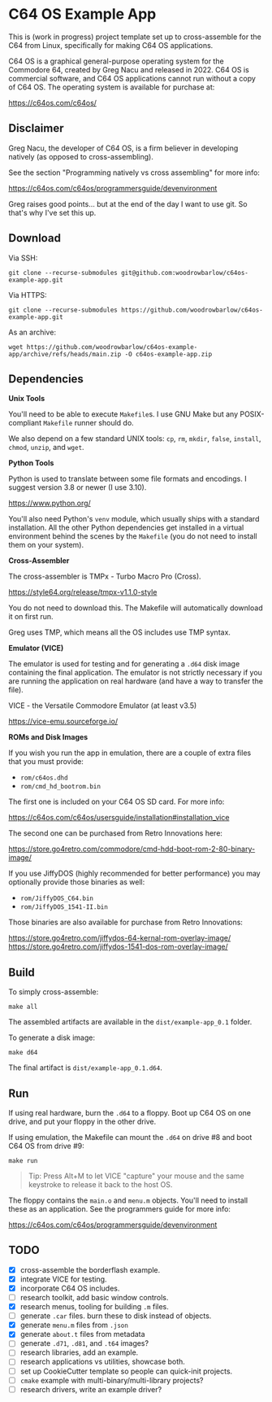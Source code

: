 # C64 OS Example App

This is (work in progress) project template set up to cross-assemble for the
C64 from Linux, specifically for making C64 OS applications.

C64 OS is a graphical general-purpose operating system for the Commodore 64,
created by Greg Nacu and released in 2022. C64 OS is commercial software, and
C64 OS applications cannot run without a copy of C64 OS. The operating system
is available for purchase at:

https://c64os.com/c64os/

## Disclaimer

Greg Nacu, the developer of C64 OS, is a firm believer in developing natively
(as opposed to cross-assembling).

See the section "Programming natively vs cross assembling" for more info:

https://c64os.com/c64os/programmersguide/devenvironment

Greg raises good points... but at the end of the day I want to use git. So
that's why I've set this up.

## Download

Via SSH:

    git clone --recurse-submodules git@github.com:woodrowbarlow/c64os-example-app.git

Via HTTPS:

    git clone --recurse-submodules https://github.com/woodrowbarlow/c64os-example-app.git

As an archive:

    wget https://github.com/woodrowbarlow/c64os-example-app/archive/refs/heads/main.zip -O c64os-example-app.zip

## Dependencies

**Unix Tools**

You'll need to be able to execute `Makefile`s. I use GNU Make but any
POSIX-compliant `Makefile` runner should do.

We also depend on a few standard UNIX tools: `cp`, `rm`, `mkdir`,
`false`, `install`, `chmod`, `unzip`, and `wget`.

**Python Tools**

Python is used to translate between some file formats and encodings. I suggest
version 3.8 or newer (I use 3.10).

https://www.python.org/

You'll also need Python's `venv` module, which usually ships with a standard
installation. All the other Python dependencies get installed in a virtual
environment behind the scenes by the `Makefile` (you do not need to install
them on your system).

**Cross-Assembler**

The cross-assembler is TMPx - Turbo Macro Pro (Cross).

https://style64.org/release/tmpx-v1.1.0-style

You do not need to download this. The Makefile will automatically download it
on first run.

Greg uses TMP, which means all the OS includes use TMP syntax.

**Emulator (VICE)**

The emulator is used for testing and for generating a `.d64` disk image
containing the final application. The emulator is not strictly necessary if
you are running the application on real hardware (and have a way to transfer
the file).

VICE - the Versatile Commodore Emulator (at least v3.5)

https://vice-emu.sourceforge.io/

**ROMs and Disk Images**

If you wish you run the app in emulation, there are a couple of extra files
that you must provide:

* `rom/c64os.dhd`
* `rom/cmd_hd_bootrom.bin`

The first one is included on your C64 OS SD card. For more info:

https://c64os.com/c64os/usersguide/installation#installation_vice

The second one can be purchased from Retro Innovations here:

https://store.go4retro.com/commodore/cmd-hdd-boot-rom-2-80-binary-image/

If you use JiffyDOS (highly recommended for better performance) you may
optionally provide those binaries as well:

* `rom/JiffyDOS_C64.bin`
* `rom/JiffyDOS_1541-II.bin`

Those binaries are also available for purchase from Retro Innovations:

https://store.go4retro.com/jiffydos-64-kernal-rom-overlay-image/  
https://store.go4retro.com/jiffydos-1541-dos-rom-overlay-image/

## Build

To simply cross-assemble:

    make all

The assembled artifacts are available in the `dist/example-app_0.1` folder.

To generate a disk image:

    make d64

The final artifact is `dist/example-app_0.1.d64`.

## Run

If using real hardware, burn the `.d64` to a floppy. Boot up C64 OS on one
drive, and put your floppy in the other drive.

If using emulation, the Makefile can mount the `.d64` on drive #8 and boot
C64 OS from drive #9:

    make run

> Tip: Press Alt+M to let VICE "capture" your mouse and the same keystroke to
> release it back to the host OS.

The floppy contains the `main.o` and `menu.m` objects. You'll need to install
these as an application. See the programmers guide for more info:

https://c64os.com/c64os/programmersguide/devenvironment

## TODO

* [x] cross-assemble the borderflash example.
* [x] integrate VICE for testing.
* [x] incorporate C64 OS includes.
* [ ] research toolkit, add basic window controls.
* [x] research menus, tooling for building `.m` files.
* [ ] generate `.car` files. burn these to disk instead of objects.
* [x] generate `menu.m` files from `.json`
* [x] generate `about.t` files from metadata
* [ ] generate `.d71`, `.d81`, and `.t64` images?
* [ ] research libraries, add an example.
* [ ] research applications vs utilities, showcase both.
* [ ] set up CookieCutter template so people can quick-init projects.
* [ ] `cmake` example with multi-binary/multi-library projects?
* [ ] research drivers, write an example driver?
